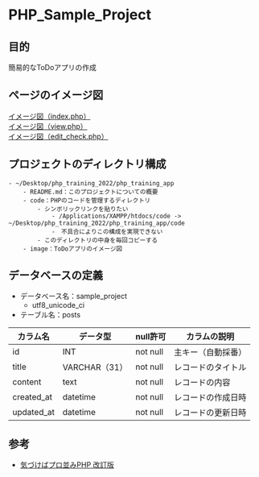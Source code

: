 # PHP_Sample_Project

## 目的

簡易的なToDoアプリの作成

## ページのイメージ図

[イメージ図（index.php）](./image/index.jpg)<br>
[イメージ図（view.php）](./image/view.jpg)<br>
[イメージ図（edit_check.php）](./image/edit_check.jpg)<br>

## プロジェクトのディレクトリ構成

```
- ~/Desktop/php_training_2022/php_training_app
    - README.md：このプロジェクトについての概要
    - code：PHPのコードを管理するディレクトリ
        - シンボリックリンクを貼りたい
            - /Applications/XAMPP/htdocs/code -> ~/Desktop/php_training_2022/php_training_app/code
            -　不具合によりこの構成を実現できない
        - このディレクトリの中身を毎回コピーする
    - image：ToDoアプリのイメージ図
```

## データベースの定義

- データベース名：sample_project
    - utf8_unicode_ci
- テーブル名：posts

|カラム名|データ型|null許可|カラムの説明|
|---|---|---|---|
|id|INT|not null|主キー（自動採番）|
|title|VARCHAR（31）|not null|レコードのタイトル|
|content|text|not null|レコードの内容|
|created_at|datetime|not null|レコードの作成日時|
|updated_at|datetime|not null|レコードの更新日時|

## 参考

- [気づけばプロ並みPHP 改訂版](https://www.amazon.co.jp/%E6%B0%97%E3%81%A5%E3%81%91%E3%81%B0%E3%83%97%E3%83%AD%E4%B8%A6%E3%81%BFPHP-%E6%94%B9%E8%A8%82%E7%89%88-%E3%82%BC%E3%83%AD%E3%81%8B%E3%82%89%E4%BD%9C%E3%82%8C%E3%82%8B%E4%BA%BA%E3%81%AB%E3%81%AA%E3%82%8B-%E8%B0%B7%E8%97%A4-%E8%B3%A2%E4%B8%80/dp/4865940650)